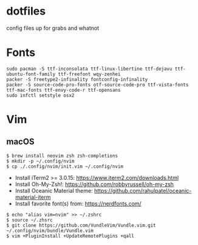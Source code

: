 dotfiles
========

config files up for grabs and whatnot

# Fonts
```
sudo pacman -S ttf-inconsolata ttf-linux-libertine ttf-dejavu ttf-ubuntu-font-family ttf-freefont wqy-zenhei
packer -S freetype2-infinality fontconfig-infinality
packer -S source-code-pro-fonts otf-source-code-pro ttf-vista-fonts ttf-mac-fonts ttf-envy-code-r ttf-opensans
sudo infctl setstyle osx2
```

# Vim

## macOS

```shell
$ brew install neovim zsh zsh-completions
$ mkdir -p ~/.config/nvim
$ cp ./.config/nvim/init.vim ~/.config/nvim
```

* Install iTerm2 >= 3.0.15: https://www.iterm2.com/downloads.html
* Install Oh-My-Zsh!: https://github.com/robbyrussell/oh-my-zsh
* Install Oceanic Material theme: https://github.com/rahulpatel/oceanic-material-iterm
* Install favorite font(s) from: https://nerdfonts.com/

```shell
$ echo "alias vim=nvim" >> ~/.zshrc
$ source ~/.zhsrc
$ git clone https://github.com/VundleVim/Vundle.vim.git ~/.config/nvim/bundle/Vundle.vim
$ vim +PluginInstall +UpdateRemotePlugins +qall
```
